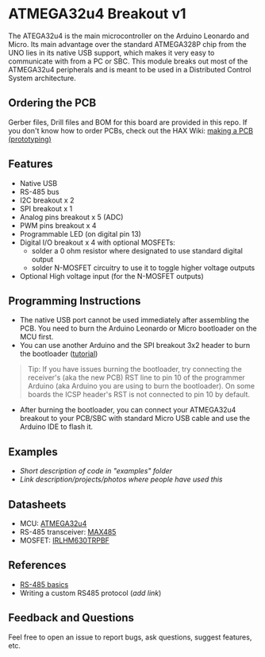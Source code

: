 # ATMEGA32u4 Breakout v1

The ATEGA32u4 is the main microcontroller on the Arduino Leonardo and Micro. Its main advantage over the standard ATMEGA328P chip from the UNO lies in its native USB support, which makes it very easy to communicate with from a PC or SBC. This module breaks out most of the ATMEGA32u4 peripherals and is meant to be used in a Distributed Control System architecture.

## Ordering the PCB
Gerber files, Drill files and BOM for this board are provided in this repo.
If you don't know how to order PCBs, check out the HAX Wiki: [making a PCB (prototyping)](https://wiki.hax.co/Making_a_PCB_(prototyping)#Ordering_the_Board)

## Features
* Native USB
* RS-485 bus
* I2C breakout x 2
* SPI breakout x 1
* Analog pins breakout x 5 (ADC)
* PWM pins breakout x 4
* Programmable LED (on digital pin 13)
* Digital I/O breakout x 4 with optional MOSFETs:
  * solder a 0 ohm resistor where designated to use standard digital output
  * solder N-MOSFET circuitry to use it to toggle higher voltage outputs
* Optional High voltage input (for the N-MOSFET outputs)

## Programming Instructions
* The native USB port cannot be used immediately after assembling the PCB. You need to burn the Arduino Leonardo or Micro bootloader on the MCU first.
* You can use another Arduino and the SPI breakout 3x2 header to burn the bootloader ([tutorial](https://www.arduino.cc/en/tutorial/arduinoISP))
> Tip: If you have issues burning the bootloader, try connecting the receiver's (aka the new PCB) RST line to pin 10 of the programmer Arduino (aka Arduino you are using to burn the bootloader). On some boards the ICSP header's RST is not connected to pin 10 by default.

* After burning the bootloader, you can connect your ATMEGA32u4 breakout to your PCB/SBC with standard Micro USB cable and use the Arduino IDE to flash it.

## Examples
* *Short description of code in "examples" folder*
* *Link description/projects/photos where people have used this*

## Datasheets
* MCU: [ATMEGA32u4](http://ww1.microchip.com/downloads/en/devicedoc/atmel-7766-8-bit-avr-atmega16u4-32u4_datasheet.pdf)
* RS-485 transceiver: [MAX485](https://datasheets.maximintegrated.com/en/ds/MAX1487-MAX491.pdf)
* MOSFET: [IRLHM630TRPBF](https://www.infineon.com/dgdl/irlhm630pbf.pdf?fileId=5546d462533600a401535663951725a5)

## References
* [RS-485 basics](https://learn.sparkfun.com/tutorials/ast-can485-hookup-guide/introduction-to-rs485)
* Writing a custom RS485 protocol (*add link*)

## Feedback and Questions
Feel free to open an issue to report bugs, ask questions, suggest features, etc.   
